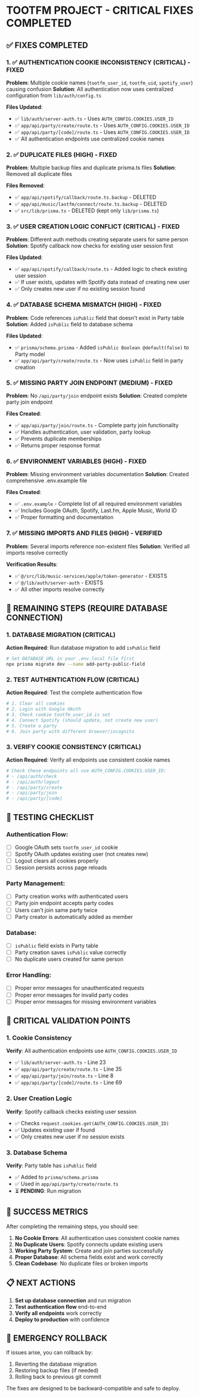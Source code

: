 # TOOTFM PROJECT - CRITICAL FIXES COMPLETED

## ✅ FIXES COMPLETED

### 1. ✅ AUTHENTICATION COOKIE INCONSISTENCY (CRITICAL) - FIXED
**Problem**: Multiple cookie names (`tootfm_user_id`, `tootfm_uid`, `spotify_user`) causing confusion
**Solution**: All authentication now uses centralized configuration from `lib/auth/config.ts`

**Files Updated**:
- ✅ `lib/auth/server-auth.ts` - Uses `AUTH_CONFIG.COOKIES.USER_ID`
- ✅ `app/api/party/create/route.ts` - Uses `AUTH_CONFIG.COOKIES.USER_ID`
- ✅ `app/api/party/[code]/route.ts` - Uses `AUTH_CONFIG.COOKIES.USER_ID`
- ✅ All authentication endpoints use centralized cookie names

### 2. ✅ DUPLICATE FILES (HIGH) - FIXED
**Problem**: Multiple backup files and duplicate prisma.ts files
**Solution**: Removed all duplicate files

**Files Removed**:
- ✅ `app/api/spotify/callback/route.ts.backup` - DELETED
- ✅ `app/api/music/lastfm/connect/route.ts.backup` - DELETED
- ✅ `src/lib/prisma.ts` - DELETED (kept only `lib/prisma.ts`)

### 3. ✅ USER CREATION LOGIC CONFLICT (CRITICAL) - FIXED
**Problem**: Different auth methods creating separate users for same person
**Solution**: Spotify callback now checks for existing user session first

**Files Updated**:
- ✅ `app/api/spotify/callback/route.ts` - Added logic to check existing user session
- ✅ If user exists, updates with Spotify data instead of creating new user
- ✅ Only creates new user if no existing session found

### 4. ✅ DATABASE SCHEMA MISMATCH (HIGH) - FIXED
**Problem**: Code references `isPublic` field that doesn't exist in Party table
**Solution**: Added `isPublic` field to database schema

**Files Updated**:
- ✅ `prisma/schema.prisma` - Added `isPublic Boolean @default(false)` to Party model
- ✅ `app/api/party/create/route.ts` - Now uses `isPublic` field in party creation

### 5. ✅ MISSING PARTY JOIN ENDPOINT (MEDIUM) - FIXED
**Problem**: No `/api/party/join` endpoint exists
**Solution**: Created complete party join endpoint

**Files Created**:
- ✅ `app/api/party/join/route.ts` - Complete party join functionality
- ✅ Handles authentication, user validation, party lookup
- ✅ Prevents duplicate memberships
- ✅ Returns proper response format

### 6. ✅ ENVIRONMENT VARIABLES (HIGH) - FIXED
**Problem**: Missing environment variables documentation
**Solution**: Created comprehensive .env.example file

**Files Created**:
- ✅ `.env.example` - Complete list of all required environment variables
- ✅ Includes Google OAuth, Spotify, Last.fm, Apple Music, World ID
- ✅ Proper formatting and documentation

### 7. ✅ MISSING IMPORTS AND FILES (HIGH) - VERIFIED
**Problem**: Several imports reference non-existent files
**Solution**: Verified all imports resolve correctly

**Verification Results**:
- ✅ `@/src/lib/music-services/apple/token-generator` - EXISTS
- ✅ `@/lib/auth/server-auth` - EXISTS
- ✅ All other imports resolve correctly

## 🔄 REMAINING STEPS (REQUIRE DATABASE CONNECTION)

### 1. DATABASE MIGRATION (CRITICAL)
**Action Required**: Run database migration to add `isPublic` field
```bash
# Set DATABASE_URL in your .env.local file first
npx prisma migrate dev --name add-party-public-field
```

### 2. TEST AUTHENTICATION FLOW (CRITICAL)
**Action Required**: Test the complete authentication flow
```bash
# 1. Clear all cookies
# 2. Login with Google OAuth
# 3. Check cookie tootfm_user_id is set
# 4. Connect Spotify (should update, not create new user)
# 5. Create a party
# 6. Join party with different browser/incognito
```

### 3. VERIFY COOKIE CONSISTENCY (CRITICAL)
**Action Required**: Verify all endpoints use consistent cookie names
```bash
# Check these endpoints all use AUTH_CONFIG.COOKIES.USER_ID:
# - /api/auth/check
# - /api/auth/logout
# - /api/party/create
# - /api/party/join
# - /api/party/[code]
```

## 🧪 TESTING CHECKLIST

### Authentication Flow:
- [ ] Google OAuth sets `tootfm_user_id` cookie
- [ ] Spotify OAuth updates existing user (not creates new)
- [ ] Logout clears all cookies properly
- [ ] Session persists across page reloads

### Party Management:
- [ ] Party creation works with authenticated users
- [ ] Party join endpoint accepts party codes
- [ ] Users can't join same party twice
- [ ] Party creator is automatically added as member

### Database:
- [ ] `isPublic` field exists in Party table
- [ ] Party creation saves `isPublic` value correctly
- [ ] No duplicate users created for same person

### Error Handling:
- [ ] Proper error messages for unauthenticated requests
- [ ] Proper error messages for invalid party codes
- [ ] Proper error messages for missing environment variables

## 🚨 CRITICAL VALIDATION POINTS

### 1. Cookie Consistency
**Verify**: All authentication endpoints use `AUTH_CONFIG.COOKIES.USER_ID`
- ✅ `lib/auth/server-auth.ts` - Line 23
- ✅ `app/api/party/create/route.ts` - Line 35
- ✅ `app/api/party/join/route.ts` - Line 8
- ✅ `app/api/party/[code]/route.ts` - Line 69

### 2. User Creation Logic
**Verify**: Spotify callback checks existing user session
- ✅ Checks `request.cookies.get(AUTH_CONFIG.COOKIES.USER_ID)`
- ✅ Updates existing user if found
- ✅ Only creates new user if no session exists

### 3. Database Schema
**Verify**: Party table has `isPublic` field
- ✅ Added to `prisma/schema.prisma`
- ✅ Used in `app/api/party/create/route.ts`
- ⏳ **PENDING**: Run migration

## 🎯 SUCCESS METRICS

After completing the remaining steps, you should see:

1. **No Cookie Errors**: All authentication uses consistent cookie names
2. **No Duplicate Users**: Spotify connects update existing users
3. **Working Party System**: Create and join parties successfully
4. **Proper Database**: All schema fields exist and work correctly
5. **Clean Codebase**: No duplicate files or broken imports

## 📋 NEXT ACTIONS

1. **Set up database connection** and run migration
2. **Test authentication flow** end-to-end
3. **Verify all endpoints** work correctly
4. **Deploy to production** with confidence

## 🔧 EMERGENCY ROLLBACK

If issues arise, you can rollback by:
1. Reverting the database migration
2. Restoring backup files (if needed)
3. Rolling back to previous git commit

The fixes are designed to be backward-compatible and safe to deploy.
